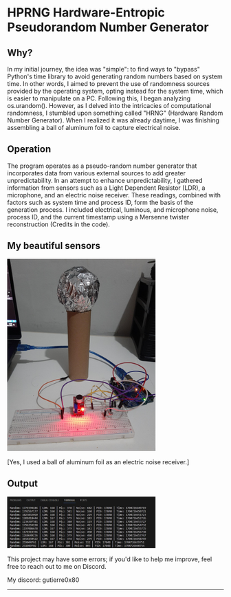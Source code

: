 # HPRNG Hardware-Entropic Pseudorandom Number Generator

<h2>Why?</h2>
In my initial journey, the idea was "simple": to find ways to "bypass" Python's time library to avoid generating random numbers based on system time. In other words, I aimed to prevent the use of randomness sources provided by the operating system, opting instead for the system time, which is easier to manipulate on a PC. Following this, I began analyzing os.urandom(). However, as I delved into the intricacies of computational randomness, I stumbled upon something called "HRNG" (Hardware Random Number Generator). When I realized it was already daytime, I was finishing assembling a ball of aluminum foil to capture electrical noise.


<h2>Operation</h2>

The program operates as a pseudo-random number generator that incorporates data from various external sources to add greater unpredictability. In an attempt to enhance unpredictability, I gathered information from sensors such as a Light Dependent Resistor (LDR), a microphone, and an electric noise receiver. These readings, combined with factors such as system time and process ID, form the basis of the generation process. I included electrical, luminous, and microphone noise, process ID, and the current timestamp using a Mersenne twister reconstruction (Credits in the code).

<h2>My beautiful sensors</h2>
<img src="https://github.com/Gutierre0x80/HPRNG/raw/main/img/Hardware.jpeg" width="345">

[Yes, I used a ball of aluminum foil as an electric noise receiver.]

<h2>Output</h2>
<img src="https://github.com/Gutierre0x80/HPRNG/raw/main/img/out.jpg" width="345">


This project may have some errors; if you'd like to help me improve, feel free to reach out to me on Discord.

My discord: gutierre0x80
_______________________________________________________________________________________________________________
